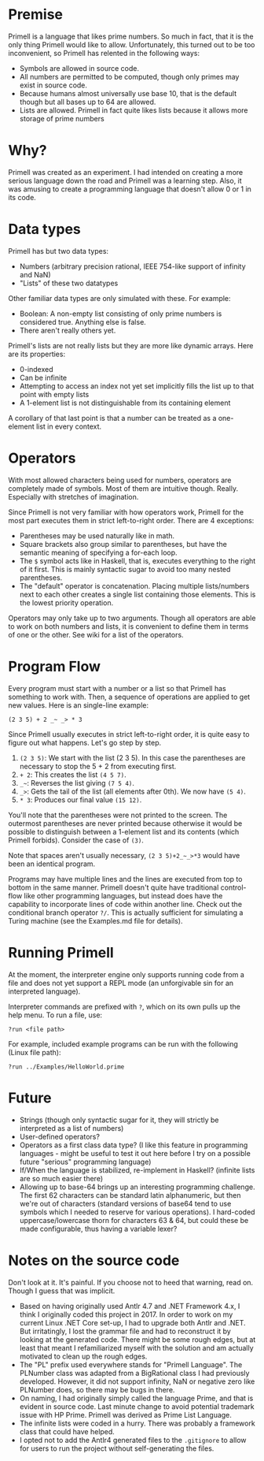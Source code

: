 # Premise

Primell is a language that likes prime numbers. So much in fact, that it is the only thing Primell would like to allow. Unfortunately, this turned out to be too inconvenient, so Primell has relented in the following ways:

 - Symbols are allowed in source code.
 - All numbers are permitted to be computed, though only primes may exist in source code.
 - Because humans almost universally use base 10, that is the default though but all bases up to 64 are allowed.
 - Lists are allowed. Primell in fact quite likes lists because it allows more storage of prime numbers

# Why? 

Primell was created as an experiment. I had intended on creating a more serious language down the road and Primell was a learning step. Also, it was amusing to create a programming language that doesn't allow 0 or 1 in its code.

# Data types

Primell has but two data types:

- Numbers (arbitrary precision rational, IEEE 754-like support of infinity and NaN)
- "Lists" of these two datatypes
	
Other familiar data types are only simulated with these. For example:

- Boolean: A non-empty list consisting of only prime numbers is considered true. Anything else is false.
- There aren't really others yet.

Primell's lists are not really lists but they are more like dynamic arrays. Here are its properties:

- 0-indexed
- Can be infinite
- Attempting to access an index not yet set implicitly fills the list up to that point with empty lists
- A 1-element list is not distinguishable from its containing element

A corollary of that last point is that a number can be treated as a one-element list in every context.

# Operators

With most allowed characters being used for numbers, operators are completely made of symbols. Most of them are intuitive though. Really. Especially with stretches of imagination.

Since Primell is not very familiar with how operators work, Primell for the most part executes them in strict left-to-right order. There are 4 exceptions: 

- Parentheses may be used naturally like in math.
- Square brackets also group similar to parentheses, but have the semantic meaning of specifying a for-each loop.
- The `$` symbol acts like in Haskell, that is, executes everything to the right of it first. This is mainly syntactic sugar to avoid too many nested parentheses.
- The "default" operator is concatenation. Placing multiple lists/numbers next to each other creates a single list containing those elements. This is the lowest priority operation.

Operators may only take up to two arguments. Though all operators are able to work on both numbers and lists, it is convenient to define them in terms of one or the other. See wiki for a list of the operators.

# Program Flow #

Every program must start with a number or a list so that Primell has something to work with. Then, a sequence of operations are applied to get new values. Here is an single-line example:

    (2 3 5) + 2 _~ _> * 3 

Since Primell usually executes in strict left-to-right order, it is quite easy to figure out what happens. Let's go step by step.

 1. `(2 3 5)`: We start with the list (2 3 5). In this case the parentheses are necessary to stop the 5 + 2 from executing first.
 2. `+ 2`: This creates the list `(4 5 7)`.
 3. `_~`: Reverses the list giving `(7 5 4)`.
 4. `_>`: Gets the tail of the list (all elements after 0th). We now have `(5 4)`.
 5. `* 3`: Produces our final value `(15 12)`.

You'll note that the parentheses were not printed to the screen. The outermost parentheses are never printed because otherwise it would be possible to distinguish between a 1-element list and its contents (which Primell forbids). Consider the case of `(3)`.

Note that spaces aren't usually necessary, `(2 3 5)+2_~_>*3` would have been an identical program.

Programs may have multiple lines and the lines are executed from top to bottom in the same manner. Primell doesn't quite have traditional control-flow like other programming languages, but instead does have the capability to incorporate lines of code within another line. Check out the conditional branch operator `?/`. This is actually sufficient for simulating a Turing machine (see the Examples.md file for details).

# Running Primell #

At the moment, the interpreter engine only supports running code from a file and does not yet support a REPL mode (an unforgivable sin for an interpreted language).

Interpreter commands are prefixed with `?`, which on its own pulls up the help menu. To run a file, use:

    ?run <file path>

For example, included example programs can be run with the following (Linux file path):

    ?run ../Examples/HelloWorld.prime

# Future #

 - Strings (though only syntactic sugar for it, they will strictly be interpreted as a list of numbers)
 - User-defined operators?
 - Operators as a first class data type? (I like this feature in programming languages - might be useful to test it out here before I try on a possible future "serious" programming language)
 - If/When the language is stabilized, re-implement in Haskell? (infinite lists are so much easier there)
 - Allowing up to base-64 brings up an interesting programming challenge. The first 62 characters can be standard latin alphanumeric, but then we're out of characters (standard versions of base64 tend to use symbols which I needed to reserve for various operations). I hard-coded uppercase/lowercase thorn for characters 63 & 64, but could these be made configurable, thus having a variable lexer?

# Notes on the source code #

Don't look at it. It's painful. If you choose not to heed that warning, read on. Though I guess that was implicit.

- Based on having originally used Antlr 4.7 and .NET Framework 4.x, I think I originally coded this project in 2017. In order to work on my current Linux .NET Core set-up, I had to upgrade both Antlr and .NET. But irritatingly, I lost the grammar file and had to reconstruct it by looking at the generated code. There might be some rough edges, but at least that meant I refamiliarized myself with the solution and am actually motivated to clean up the rough edges.
- The "PL" prefix used everywhere stands for "Primell Language". The PLNumber class was adapted from a BigRational class I had previously developed. However, it did not support infinity, NaN or negative zero like PLNumber does, so there may be bugs in there.
- On naming, I had originally simply called the language Prime, and that is evident in source code. Last minute change to avoid potential trademark issue with HP Prime. Primell was derived as Prime List Language.
- The infinite lists were coded in a hurry. There was probably a framework class that could have helped.
- I opted not to add the Antlr4 generated files to the `.gitignore` to allow for users to run the project without self-generating the files.
